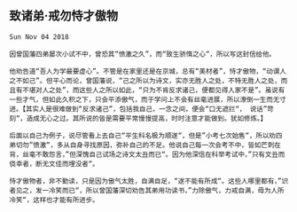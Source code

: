 ## 致诸弟·戒勿恃才傲物
`Sun Nov 04 2018`

`因曾国藩四弟屡次小试不中，曾恐其“愤激之久”，而“致生骄惰之心“，所以写这封信给他。`

`他劝告道“吾人为学最要虚心”。不管是在家里还是在京城，总有“美材者”，恃才傲物，“动谓人之不如己”。但平心而论，曾国藩说，“己之所以为诗文，实亦无胜人之处，不特无胜人之处，而且有不堪对人之处”，而这些人之所以如此，“只为不肯反求诸己，便都见得人家不是”。虽说有一些才气，但如此久积之下，只会平添傲气，而于学问上不会有丝毫进展，所以潦倒一生而无寸进。【其实人是很难做到“反求诸己”，包括我自己，一念之间，便会“口无遮拦“， 说话”苛刻“，造成无心之过。其所说的皆是需要平常慢慢提高，时时注意才能做到。犹如修炼。】`

`后面以自己为例子，说尽管看上去自己“平生科名极为顺遂“，但是”小考七次始售“，所以劝四弟切勿”愤激“，多从自身寻找原因，弥补自己的不足。他说自己每一次会考不中，皆如芒刺在背，丝毫不敢怨言，”但深愧自己试场之诗文太丑而已“。因为他深信在科举考试中，”只有文丑而侥幸者，断无文佳而埋没者“。`

`恃才傲物者，非不勤读，只是因为傲气太胜，自满自足，“遂不能有所成“。这些人哪里都有，”识者见之，发一冷笑而已“，所以曾国藩深切劝告其弟用功读书，”力除傲气，力戒自满，毋为人所冷笑“，这样也才能有所进步。`
